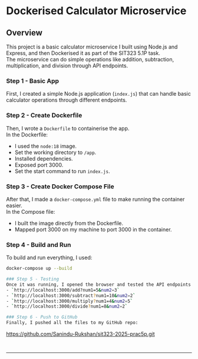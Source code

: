 # Dockerised Calculator Microservice

## Overview
This project is a basic calculator microservice I built using Node.js and Express, and then Dockerised it as part of the SIT323 5.1P task.  
The microservice can do simple operations like addition, subtraction, multiplication, and division through API endpoints.


### Step 1 - Basic App
First, I created a simple Node.js application (`index.js`) that can handle basic calculator operations through different endpoints.

### Step 2 - Create Dockerfile
Then, I wrote a `Dockerfile` to containerise the app.  
In the Dockerfile:
- I used the `node:18` image.
- Set the working directory to `/app`.
- Installed dependencies.
- Exposed port 3000.
- Set the start command to run `index.js`.

### Step 3 - Create Docker Compose File
After that, I made a `docker-compose.yml` file to make running the container easier.  
In the Compose file:
- I built the image directly from the Dockerfile.
- Mapped port 3000 on my machine to port 3000 in the container.

### Step 4 - Build and Run
To build and run everything, I used:

```bash
docker-compose up --build

### Step 5 - Testing
Once it was running, I opened the browser and tested the API endpoints like:
- `http://localhost:3000/add?num1=5&num2=3`
- `http://localhost:3000/subtract?num1=10&num2=2`
- `http://localhost:3000/multiply?num1=4&num2=5`
- `http://localhost:3000/divide?num1=8&num2=2`

### Step 6 - Push to GitHub
Finally, I pushed all the files to my GitHub repo:
```
https://github.com/Sanindu-Rukshan/sit323-2025-prac5p.git
```


```



---
